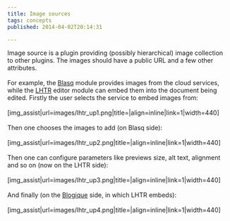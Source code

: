 ```yaml
---
title: Image sources
tags: concepts
published: 2014-04-02T20:14:31

---
```


Image source is a plugin providing (possibly hierarchical) image
collection to other plugins. The images should have a public URL and a
few other attributes.\
\
For example, the [Blasq](/plugins-blasq) module provides images from the
cloud services, while the [LHTR](/plugins-lhtr) editor module can embed
them into the document being edited. Firstly the user selects the
service to embed images from:\
\
\[img\_assist|url=images/lhtr\_up1.png|title=|align=inline|link=1|width=440\]\
\
Then one chooses the images to add (on Blasq side):\
\
\[img\_assist|url=images/lhtr\_up2.png|title=|align=inline|link=1|width=440\]\
\
Then one can configure parameters like previews size, alt text,
alignment and so on (now on the LHTR side):\
\
\[img\_assist|url=images/lhtr\_up3.png|title=|align=inline|link=1|width=440\]\
\
And finally (on the [Blogique](/plugins-blogique) side, in which LHTR
embeds):\
\
\[img\_assist|url=images/lhtr\_up4.png|title=|align=inline|link=1|width=440\]